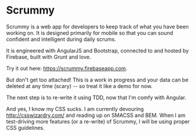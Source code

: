 Scrummy
=======

Scrummy is a web app for developers to keep track of what you have been working on. It is designed primarily for mobile so that you can sound confident and intelligent during daily scrums.

It is engineered with AngularJS and Bootstrap, connected to and hosted by Firebase, built with Grunt and love.

Try it out here: https://scrummy.firebaseapp.com.

But don't get too attached! This is a work in progress and your data can be deleted at any time (scary) -- so treat it like a demo for now.

The next step is to re-write it using TDD, now that I'm comfy with Angular.

And yes, I know my CSS sucks. I am currently devouring http://csswizardry.com/ and reading up on SMACSS and BEM. When I am test-driving more features (or a re-write) of Scrummy, I will be using proper CSS guidelines.